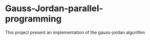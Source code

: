# Gauss-Jordan-parallel-programming
This project present an implementation of the gauss-jordan algorithm 

